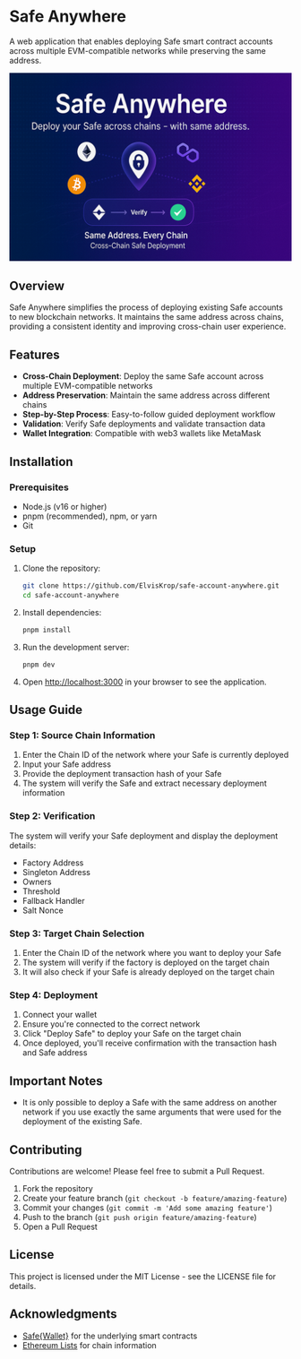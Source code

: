 # Safe Anywhere

A web application that enables deploying Safe smart contract accounts across multiple EVM-compatible networks while preserving the same address.

![Safe Anywhere](public/images/safe-anywhere-banner.png)

## Overview

Safe Anywhere simplifies the process of deploying existing Safe accounts to new blockchain networks. It maintains the same address across chains, providing a consistent identity and improving cross-chain user experience.

## Features

- **Cross-Chain Deployment**: Deploy the same Safe account across multiple EVM-compatible networks
- **Address Preservation**: Maintain the same address across different chains
- **Step-by-Step Process**: Easy-to-follow guided deployment workflow
- **Validation**: Verify Safe deployments and validate transaction data
- **Wallet Integration**: Compatible with web3 wallets like MetaMask

## Installation

### Prerequisites

- Node.js (v16 or higher)
- pnpm (recommended), npm, or yarn
- Git

### Setup

1. Clone the repository:
   ```bash
   git clone https://github.com/ElvisKrop/safe-account-anywhere.git
   cd safe-account-anywhere
   ```

2. Install dependencies:
   ```bash
   pnpm install
   ```

3. Run the development server:
   ```bash
   pnpm dev
   ```

4. Open [http://localhost:3000](http://localhost:3000) in your browser to see the application.

## Usage Guide

### Step 1: Source Chain Information

1. Enter the Chain ID of the network where your Safe is currently deployed
2. Input your Safe address
3. Provide the deployment transaction hash of your Safe
4. The system will verify the Safe and extract necessary deployment information

### Step 2: Verification

The system will verify your Safe deployment and display the deployment details:
- Factory Address
- Singleton Address
- Owners
- Threshold
- Fallback Handler
- Salt Nonce

### Step 3: Target Chain Selection

1. Enter the Chain ID of the network where you want to deploy your Safe
2. The system will verify if the factory is deployed on the target chain
3. It will also check if your Safe is already deployed on the target chain

### Step 4: Deployment

1. Connect your wallet
2. Ensure you're connected to the correct network
3. Click "Deploy Safe" to deploy your Safe on the target chain
4. Once deployed, you'll receive confirmation with the transaction hash and Safe address

## Important Notes

- It is only possible to deploy a Safe with the same address on another network if you use exactly the same arguments that were used for the deployment of the existing Safe.

## Contributing

Contributions are welcome! Please feel free to submit a Pull Request.

1. Fork the repository
2. Create your feature branch (`git checkout -b feature/amazing-feature`)
3. Commit your changes (`git commit -m 'Add some amazing feature'`)
4. Push to the branch (`git push origin feature/amazing-feature`)
5. Open a Pull Request

## License

This project is licensed under the MIT License - see the LICENSE file for details.

## Acknowledgments

- [Safe{Wallet}](https://safe.global/) for the underlying smart contracts
- [Ethereum Lists](https://github.com/ethereum-lists/chains) for chain information
